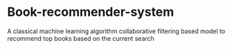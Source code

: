 # Book-recommender-system
A classical machine learning algorithm collaborative filtering based model to recommend top books based on the current search
